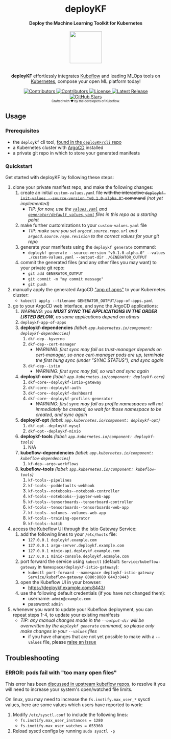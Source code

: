 <h1 align="center">deployKF</h1>

<div align="center">
  <b>Deploy the Machine Learning Toolkit for Kubernetes</b>
</div>

<br>

<div align="center">
  <a href="https://www.deploykf.org/" target="_blank" rel="noopener">
    <img src="https://www.deploykf.org/assets/images/logo.svg" width="100">
  </a>
</div>

<br>

<p align="center">
  <b>deployKF</b> effortlessly integrates <a href="https://www.kubeflow.org/" target="_blank" rel="noopener">Kubeflow</a> and leading MLOps tools on <a href="https://kubernetes.io/" target="_blank" rel="noopener">Kubernetes</a>, compose your open ML platform today!
</p>

<div align="center">
  <a href="https://github.com/deployKF/deployKF/fork">
    <img alt="Contributors" src="https://img.shields.io/github/forks/deployKF/deployKF?style=flat-square&color=28a745">
  </a>
  <a href="https://github.com/deployKF/deployKF/graphs/contributors">
    <img alt="Contributors" src="https://img.shields.io/github/contributors/deployKF/deployKF?style=flat-square&color=28a745">
  </a>
  <a href="https://github.com/deployKF/deployKF/blob/master/LICENSE">
    <img alt="License" src="https://img.shields.io/github/license/deployKF/deployKF?style=flat-square&color=28a745">
  </a>
  <a href="https://github.com/deployKF/deployKF/releases">
    <img alt="Latest Release" src="https://img.shields.io/github/v/release/deployKF/deployKF?style=flat-square&color=6f42c1&label=latest%20release">
  </a>
  <br>
  <a href="https://github.com/deployKF/deployKF/stargazers">
    <img alt="GitHub Stars" src="https://img.shields.io/github/stars/deployKF/deployKF?style=for-the-badge&color=ffcb2f&label=Support%20with%20%E2%AD%90%20on%20GitHub">
  </a>
  <br>
  <sub><sub>Crafted with ❤️ by the developers of Kubeflow.</sub></sub>
</div>

## Usage

### Prerequisites

- the `deploykf` cli tool, [found in the `deployKF/cli` repo](https://github.com/deployKF/cli)
- a Kubernetes cluster with [ArgoCD](https://argo-cd.readthedocs.io/en/stable/getting_started/) installed
- a private git repo in which to store your generated manifests

### Quickstart

Get started with deployKF by following these steps:

1. clone your private manifest repo, and make the following changes:
    1. create an initial `custom-values.yaml` file ~~with the interactive `deploykf init-values --source-version "v0.1.0-alpha.0"` command~~ _(not yet implemented)_
        - _TIP: for now, use the [`values.yaml`](values.yaml) and [`generator/default_values.yaml`](generator/default_values.yaml) files in this repo as a starting point_
    2. make further customizations to your `custom-values.yaml` file
        - _TIP: make sure you set `argocd.source.repo.url` and `argocd.source.repo.revision` to the correct values for your git repo_
    3. generate your manifests using the `deploykf generate` command:
        - `deploykf generate --source-version "v0.1.0-alpha.0" --values ./custom-values.yaml --output-dir ./GENERATOR_OUTPUT`
    4. commit the generated files (and any other files you may want) to your private git repo: 
        - `git add GENERATOR_OUTPUT`
        - `git commit -m "my commit message"`
        - `git push`
2. manually apply the generated ArgoCD ["app of apps"](https://argo-cd.readthedocs.io/en/stable/operator-manual/cluster-bootstrapping/#app-of-apps-pattern) to your Kubernetes cluster:
    - `kubectl apply --filename GENERATOR_OUTPUT/app-of-apps.yaml`
3. go to your ArgoCD web interface, and sync the ArgoCD applications:
    1. _WARNING: you __MUST SYNC THE APPLICATIONS IN THE ORDER LISTED BELOW__, as some applications depend on others_
    2. `deploykf-app-of-apps`
    3. __deploykf-dependencies__ _(label: `app.kubernetes.io/component: deploykf-dependencies`)_
        1. `dkf-dep--kyverno`
        2. `dkf-dep--cert-manager`
            - _WARNING: first sync may fail as trust-manager depends on cert-manager, so once cert-manager pods are up, terminate the first hung sync (under "SYNC STATUS"), and sync again_
        3. `dkf-dep--istio`
            - _WARNING: first sync may fail, so wait and sync again_
    4. __deploykf-core__ _(label: `app.kubernetes.io/component: deploykf-core`)_
        1. `dkf-core--deploykf-istio-gateway`
        2. `dkf-core--deploykf-auth`
        3. `dkf-core--deploykf-dashboard`
        4. `dkf-core--deploykf-profiles-generator`
            - _WARNING: first sync may fail as profile namespaces will not immediately be created, so wait for those namespace to be created, and sync again_
    5. __deploykf-opt__ _(label: `app.kubernetes.io/component: deploykf-opt`)_
        1. `dkf-opt--deploykf-mysql`
        2. `dkf-opt--deploykf-minio`
    6. __deploykf-tools__ _(label: `app.kubernetes.io/component: deploykf-tools`)_
        1. N/A
    7. __kubeflow-dependencies__ _(label: `app.kubernetes.io/component: kubeflow-dependencies`)_
        1. `kf-dep--argo-workflows`
    8. __kubeflow-tools__ _(label: `app.kubernetes.io/component: kubeflow-tools`)_
        1. `kf-tools--pipelines`
        2. `kf-tools--poddefaults-webhook`
        3. `kf-tools--notebooks--notebook-controller` 
        4. `kf-tools--notebooks--jupyter-web-app`
        5. `kf-tools--tensorboards--tensorboard-controller`
        6. `kf-tools--tensorboards--tensorboards-web-app`
        7. `kf-tools--volumes--volumes-web-app`
        8. `kf-tools--training-operator`
        9. `kf-tools--katib`
4. access the Kubeflow UI through the Istio Gateway Service:
    1. add the following lines to your `/etc/hosts` file:
        - `127.0.0.1 deploykf.example.com` 
        - `127.0.0.1 argo-server.deploykf.example.com` 
        - `127.0.0.1 minio-api.deploykf.example.com` 
        - `127.0.0.1 minio-console.deploykf.example.com`
    2. port forward the service using `kubectl` (default: `Service/kubeflow-gateway` in `Namespace/deploykf-istio-gateway`):
        - `kubectl port-forward --namespace deploykf-istio-gateway Service/kubeflow-gateway 8080:8080 8443:8443`
    3. open the Kubeflow UI in your browser:
        - https://deploykf.example.com:8443/
    4. use the following default credentials (if you have not changed them):
        - username: `admin@example.com`
        - password: `admin`
5. whenever you want to update your Kubeflow deployment, you can repeat steps 1-4, to update your existing manifests
    - _TIP: any manual changes made in the `--output-dir` will be overwritten by the `deploykf generate` command, so please only make changes in your `--values` files_
       - if you have changes that are not yet possible to make with a `--values` file, please [raise an issue](https://github.com/deployKF/deployKF/issues)

## Troubleshooting

### ERROR: pods fail with "too many open files"

This error has been [discussed in upstream kubeflow repos](https://github.com/kubeflow/manifests/issues/2087), to resolve it you will need to increase your system's open/watched file limits.

On linux, you may need to increase the `fs.inotify.max_user_*` sysctl values, here are some values which users have reported to work:

1. Modify `/etc/sysctl.conf` to include the following lines:
    - `fs.inotify.max_user_instances = 1280`
    - `fs.inotify.max_user_watches = 655360`
2. Reload sysctl configs by running `sudo sysctl -p`